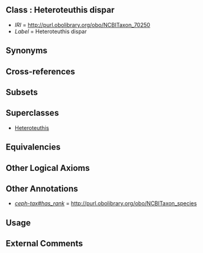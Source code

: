 
## Class : Heteroteuthis dispar

 * *IRI* = http://purl.obolibrary.org/obo/NCBITaxon_70250
 * *Label* = Heteroteuthis dispar

## Synonyms


## Cross-references


## Subsets


## Superclasses

 * [Heteroteuthis](../../NCBITaxon/77/NCBITaxon_55277.md)

## Equivalencies


## Other Logical Axioms


## Other Annotations

 * *[ceph-tax#has_rank](../../ceph-tax#has/nk/ceph-tax#has_rank.md)* = http://purl.obolibrary.org/obo/NCBITaxon_species

## Usage


## External Comments

